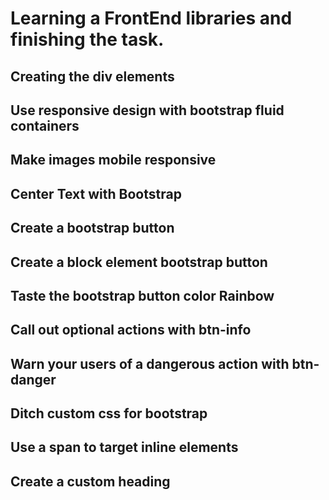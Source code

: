 # Learning a FrontEnd libraries and finishing the task.


## Creating the div elements

## Use responsive design with bootstrap fluid containers

## Make images mobile responsive

## Center Text with Bootstrap

## Create a bootstrap button

## Create a block element bootstrap button

## Taste the bootstrap button color Rainbow

## Call out optional actions with btn-info 

## Warn your users of a dangerous action with btn-danger

## Ditch custom css for bootstrap

## Use a span to target inline elements

## Create a custom heading